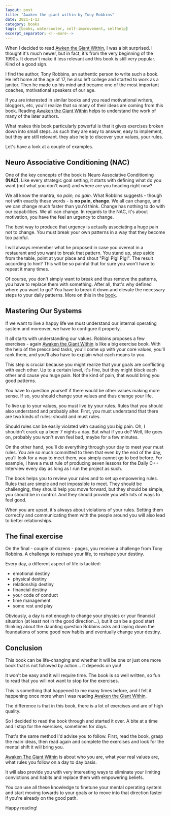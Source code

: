 ```yaml
---
layout: post
title: "Awaken the giant within by Tony Robbins"
date: 2021-1-13
category: books
tags: [books, watercooler, self-improvement, selfhelp]
excerpt_separator: <!--more-->
---
```

When I decided to read [Awken the Giant Within](https://amzn.to/37IpgFb), I was a bit surprised. I thought it's much newer, but in fact, it's from the very beginning of the 1990s. It doesn't make it less relevant and this book is still very popular. Kind of a good sign.

I find the author, Tony Robbins, an authentic person to write such a book. He left home at the age of 17, he also left college and started to work as a janitor. Then he made up his mind and became one of the most important coaches, motivational speakers of our age.

<!--more-->

If you are interested in similar books and you read motivational writers, bloggers, etc, you'll realize that so many of their ideas are coming from this book. Reading [Awaken the Giant Within](https://amzn.to/37IpgFb) helps to understand the work of many of the later authors.

What makes this book particularly powerful is that it gives exercises broken down into small steps. as such they are easy to answer, easy to implement, but they are still relevant. they also help to discover your values, your rules.

Let's have a look at a couple of examples.

## Neuro Associative Conditioning (NAC)

One of the key concepts of the book is Neuro Associative Conditioning __(NAC)__. Like every strategic goal setting, it starts with defining what do you want (not what you don't want) and where are you heading right now?

We all know the mantra, _no pain, no gain_. What Robbins suggests - though not with exactly these words - is __no pain, change__. We all can change, and we can change much faster than you'd think. Change has nothing to do with our capabilities. We all can change. In regards to the NAC, it's about motivation, you have the feel an urgency to change.

The best way to produce that urgency is actually associating a huge pain not to change. You must break your own patterns in a way that they become too painful.

I will always remember what he proposed in case you overeat in a restaurant and you want to break that pattern. You stand up, step aside from the table, point at your place and shout "Pig! Pig! Pig!". The result according to him? This will be so painful that for sure you won't have to repeat it many times. 

Of course, you don't simply want to break and thus remove the patterns, you have to replace them with something. After all, that's why defined where you want to go? You have to break it down and elevate the necessary steps to your daily patterns. More on this in the [book](https://amzn.to/37IpgFb).

## Mastering Our Systems

If we want to live a happy life we must understand our internal operating system and moreover, we have to configure it properly.

It all starts with understanding our values. Robbins proposes a few exercises - again [Awaken the Giant Within](https://amzn.to/37IpgFb) is like a big exercise book. With the help of the prescribed tasks, you'll come up with your core values, you'll rank them, and you'll also have to explain what each means to you.

This step is crucial because you might realize that your goals are conflicting with each other. Up to a certain level, it's fine, but they might block each other and cause you huge pain. Not the kind of pain, that would bring you good patterns.

You have to question yourself if there would be other values making more sense. If so, you should change your values and thus change your life.

To live up to your values, you must live by your rules. Rules that you should also understand and probably alter. First, you must understand that there are two kinds of rules: should and must rules.

Should rules can be easily violated with causing you big pain. Oh, I shouldn't crack up a beer 7 nights a day. But what if you do? Well, life goes on, probably you won't even feel bad, maybe for a few minutes.

On the other hand, you'll do everything through your day to meet your must rules. You are so much committed to them that even by the end of the day, you'll look for a way to meet them, you simply cannot go to bed before. For example, I have a must rule of producing seven lessons for the Daily C++ Interview every day as long as I run the project as such.

The book helps you to review your rules and to set up empowering rules. Rules that are simple and not impossible to meet. They should be challenging, they should help you move forward, but they should be simple, you should be in control. And they should provide you with lots of ways to feel good.

When you are upset, it's always about violations of your rules. Setting them correctly and communicating them with the people around you will also lead to better relationships.

## The final exercise

On the final - couple of dozens - pages, you receive a challenge from Tony Robbins. A challenge to reshape your life, to reshape your destiny.

Every day, a different aspect of life is tackled:
- emotional destiny
- physical destiny
- relationship destiny
- financial destiny
- your code of conduct
- time management
- some rest and play

Obviously, a day is not enough to change your physics or your financial situation (at least not in the good direction...), but it can be a good start thinking about the daunting question Robbins asks and laying down the foundations of some good new habits and eventually change your destiny.

## Conclusion

This book can be life-changing and whether it will be one or just one more book that is not followed by action... it depends on you!

It won't be easy and it will require time. The book is so well written, so fun to read that you will not want to stop for the exercises.

This is something that happened to me many times before, and I felt it happening once more when I was reading [Awaken the Giant Within](https://amzn.to/37IpgFb).

The difference is that in this book, there is a lot of exercises and are of high quality.

So I decided to read the book through and started it over. A bite at a time and I stop for the exercises, sometimes for days.

That's the same method I'd advise you to follow. First, read the book, grasp the main ideas, then read again and complete the exercises and look for the mental shift it will bring you.

[Awaken The Giant Within](https://amzn.to/37IpgFb) is about who you are, what your real values are, what rules you follow on a day to day basis.

It will also provide you with very interesting ways to eliminate your limiting convictions and habits and replace them with empowering beliefs.

You can use all these knowledge to finetune your mental operating system and start moving towards to your goals or to move into that direction faster if you're already on the good path.

Happy reading! 